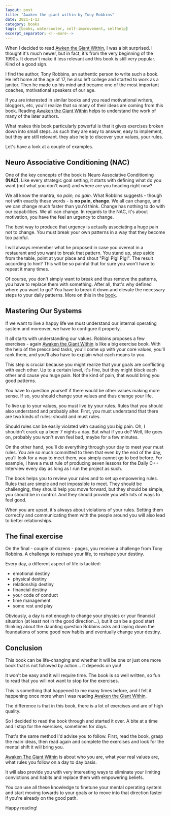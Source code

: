 ```yaml
---
layout: post
title: "Awaken the giant within by Tony Robbins"
date: 2021-1-13
category: books
tags: [books, watercooler, self-improvement, selfhelp]
excerpt_separator: <!--more-->
---
```

When I decided to read [Awken the Giant Within](https://amzn.to/37IpgFb), I was a bit surprised. I thought it's much newer, but in fact, it's from the very beginning of the 1990s. It doesn't make it less relevant and this book is still very popular. Kind of a good sign.

I find the author, Tony Robbins, an authentic person to write such a book. He left home at the age of 17, he also left college and started to work as a janitor. Then he made up his mind and became one of the most important coaches, motivational speakers of our age.

<!--more-->

If you are interested in similar books and you read motivational writers, bloggers, etc, you'll realize that so many of their ideas are coming from this book. Reading [Awaken the Giant Within](https://amzn.to/37IpgFb) helps to understand the work of many of the later authors.

What makes this book particularly powerful is that it gives exercises broken down into small steps. as such they are easy to answer, easy to implement, but they are still relevant. they also help to discover your values, your rules.

Let's have a look at a couple of examples.

## Neuro Associative Conditioning (NAC)

One of the key concepts of the book is Neuro Associative Conditioning __(NAC)__. Like every strategic goal setting, it starts with defining what do you want (not what you don't want) and where are you heading right now?

We all know the mantra, _no pain, no gain_. What Robbins suggests - though not with exactly these words - is __no pain, change__. We all can change, and we can change much faster than you'd think. Change has nothing to do with our capabilities. We all can change. In regards to the NAC, it's about motivation, you have the feel an urgency to change.

The best way to produce that urgency is actually associating a huge pain not to change. You must break your own patterns in a way that they become too painful.

I will always remember what he proposed in case you overeat in a restaurant and you want to break that pattern. You stand up, step aside from the table, point at your place and shout "Pig! Pig! Pig!". The result according to him? This will be so painful that for sure you won't have to repeat it many times. 

Of course, you don't simply want to break and thus remove the patterns, you have to replace them with something. After all, that's why defined where you want to go? You have to break it down and elevate the necessary steps to your daily patterns. More on this in the [book](https://amzn.to/37IpgFb).

## Mastering Our Systems

If we want to live a happy life we must understand our internal operating system and moreover, we have to configure it properly.

It all starts with understanding our values. Robbins proposes a few exercises - again [Awaken the Giant Within](https://amzn.to/37IpgFb) is like a big exercise book. With the help of the prescribed tasks, you'll come up with your core values, you'll rank them, and you'll also have to explain what each means to you.

This step is crucial because you might realize that your goals are conflicting with each other. Up to a certain level, it's fine, but they might block each other and cause you huge pain. Not the kind of pain, that would bring you good patterns.

You have to question yourself if there would be other values making more sense. If so, you should change your values and thus change your life.

To live up to your values, you must live by your rules. Rules that you should also understand and probably alter. First, you must understand that there are two kinds of rules: should and must rules.

Should rules can be easily violated with causing you big pain. Oh, I shouldn't crack up a beer 7 nights a day. But what if you do? Well, life goes on, probably you won't even feel bad, maybe for a few minutes.

On the other hand, you'll do everything through your day to meet your must rules. You are so much committed to them that even by the end of the day, you'll look for a way to meet them, you simply cannot go to bed before. For example, I have a must rule of producing seven lessons for the Daily C++ Interview every day as long as I run the project as such.

The book helps you to review your rules and to set up empowering rules. Rules that are simple and not impossible to meet. They should be challenging, they should help you move forward, but they should be simple, you should be in control. And they should provide you with lots of ways to feel good.

When you are upset, it's always about violations of your rules. Setting them correctly and communicating them with the people around you will also lead to better relationships.

## The final exercise

On the final - couple of dozens - pages, you receive a challenge from Tony Robbins. A challenge to reshape your life, to reshape your destiny.

Every day, a different aspect of life is tackled:
- emotional destiny
- physical destiny
- relationship destiny
- financial destiny
- your code of conduct
- time management
- some rest and play

Obviously, a day is not enough to change your physics or your financial situation (at least not in the good direction...), but it can be a good start thinking about the daunting question Robbins asks and laying down the foundations of some good new habits and eventually change your destiny.

## Conclusion

This book can be life-changing and whether it will be one or just one more book that is not followed by action... it depends on you!

It won't be easy and it will require time. The book is so well written, so fun to read that you will not want to stop for the exercises.

This is something that happened to me many times before, and I felt it happening once more when I was reading [Awaken the Giant Within](https://amzn.to/37IpgFb).

The difference is that in this book, there is a lot of exercises and are of high quality.

So I decided to read the book through and started it over. A bite at a time and I stop for the exercises, sometimes for days.

That's the same method I'd advise you to follow. First, read the book, grasp the main ideas, then read again and complete the exercises and look for the mental shift it will bring you.

[Awaken The Giant Within](https://amzn.to/37IpgFb) is about who you are, what your real values are, what rules you follow on a day to day basis.

It will also provide you with very interesting ways to eliminate your limiting convictions and habits and replace them with empowering beliefs.

You can use all these knowledge to finetune your mental operating system and start moving towards to your goals or to move into that direction faster if you're already on the good path.

Happy reading! 